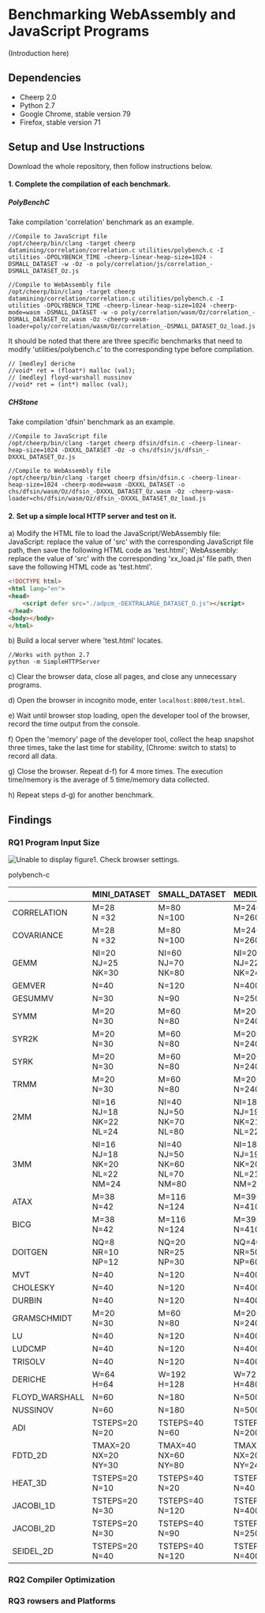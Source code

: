 Benchmarking WebAssembly and JavaScript Programs
==

(Introduction here)

Dependencies
--

- Cheerp 2.0
- Python 2.7
- Google Chrome, stable version 79   
- Firefox, stable version 71
<!-- Chrome d8 7.4.1
- Spidermonkey js JavaScript-C71.0a1-->

Setup and Use Instructions
--

Download the whole repository, then follow instructions below. 

#### 1. Complete the compilation of each benchmark.

##### PolyBenchC

Take compilation 'correlation' benchmark as an example.

```
//Compile to JavaScript file
/opt/cheerp/bin/clang -target cheerp datamining/correlation/correlation.c utilities/polybench.c -I utilities -DPOLYBENCH_TIME -cheerp-linear-heap-size=1024 -DSMALL_DATASET -w -Oz -o poly/correlation/js/correlation_-DSMALL_DATASET_Oz.js	
```

```
//Compile to WebAssembly file
/opt/cheerp/bin/clang -target cheerp datamining/correlation/correlation.c utilities/polybench.c -I utilities -DPOLYBENCH_TIME -cheerp-linear-heap-size=1024 -cheerp-mode=wasm -DSMALL_DATASET -w -o poly/correlation/wasm/Oz/correlation_-DSMALL_DATASET_Oz.wasm -Oz -cheerp-wasm-loader=poly/correlation/wasm/Oz/correlation_-DSMALL_DATASET_Oz_load.js
```

It should be noted that there are three specific benchmarks that need to modify 
'utilities/polybench.c' to the corresponding type before compilation.

```
// [medley] deriche
//void* ret = (float*) malloc (val);
// [medley] floyd-warshall nussinov
//void* ret = (int*) malloc (val);
```

##### CHStone

Take compilation 'dfsin' benchmark as an example.

```
//Compile to JavaScript file
/opt/cheerp/bin/clang -target cheerp dfsin/dfsin.c -cheerp-linear-heap-size=1024 -DXXXL_DATASET -Oz -o chs/dfsin/js/dfsin_-DXXXL_DATASET_Oz.js
```

```
//Compile to WebAssembly file
/opt/cheerp/bin/clang -target cheerp dfsin/dfsin.c -cheerp-linear-heap-size=1024 -cheerp-mode=wasm -DXXXL_DATASET -o chs/dfsin/wasm/Oz/dfsin_-DXXXL_DATASET_Oz.wasm -Oz -cheerp-wasm-loader=chs/dfsin/wasm/Oz/dfsin_-DXXXL_DATASET_Oz_load.js
```


#### 2. Set up a simple local HTTP server and test on it.

a) Modify the HTML file to load the JavaScript/WebAssembly file:
JavaScript: replace the value of 'src' with the corresponding JavaScript file path, 
then save the following HTML code as 'test.html';
WebAssembly: replace the value of 'src' with the corresponding 'xx_load.js' file path, 
then save the following HTML code as 'test.html'.

```html
<!DOCTYPE html>
<html lang="en">
<head>
    <script defer src="./adpcm_-DEXTRALARGE_DATASET_O.js"></script>
</head>
<body></body>
</html>
```

b) Build a local server where 'test.html' locates.

```
//Works with python 2.7
python -m SimpleHTTPServer 
```

c) Clear the browser data, close all pages, and close any unnecessary programs.

d) Open the browser in incognito mode, enter ```localhost:8000/test.html```.

e) Wait until browser stop loading, open the developer tool of the browser, 
record the time output from the console.

f) Open the 'memory' page of the developer tool, 
collect the heap snapshot three times, take the last time for stability, 
(Chrome: switch to stats) to record all data.

g) Close the browser. Repeat d-f) for 4 more times. The execution time/memory is the average of 
5 time/memory data collected.
 
h) Repeat steps d-g) for another benchmark. 

Findings
--

### RQ1  Program Input Size

![Unable to display figure1. Check browser settings.](figs/figure.png)

polybench-c

|                | MINI_DATASET                                      | SMALL_DATASET                                     | MEDIUM_DATASET                                         | LARGE_DATASET                                             | EXTRALARGE_DATASET                                          |
| -------------- | ------------------------------------------------- | ------------------------------------------------- | ------------------------------------------------------ | --------------------------------------------------------- | ----------------------------------------------------------- |
| CORRELATION    | M=28 <br />N =32                                  | M=80<br />N=100                                   | M=240<br />N=260                                       | M=1200<br />N=1400                                        | M=2600<br />N=3000                                          |
| COVARIANCE     | M=28 <br />N =32                                  | M=80<br />N=100                                   | M=240<br />N=260                                       | M=1200<br />N=1400                                        | M=2600<br />N=3000                                          |
| GEMM           | NI=20<br />NJ=25<br />NK=30                       | NI=60<br />NJ=70<br />NK=80                       | NI=200<br />NJ=220<br />NK=240                         | NI=1000<br />NJ=1100<br />NK=1200                         | NI=2000<br />NJ=2300<br />NK=2600                           |
| GEMVER         | N=40                                              | N=120                                             | N=400                                                  | N=2000                                                    | N=4000                                                      |
| GESUMMV        | N=30                                              | N=90                                              | N=250                                                  | N=1300                                                    | N=2800                                                      |
| SYMM           | M=20<br />N=30                                    | M=60<br />N=80                                    | M=200<br />N=240                                       | M=1000<br />N=1200                                        | M=2000<br />N=2600                                          |
| SYR2K          | M=20<br />N=30                                    | M=60<br />N=80                                    | M=200<br />N=240                                       | M=1000<br />N=1200                                        | M=2000<br />N=2600                                          |
| SYRK           | M=20<br />N=30                                    | M=60<br />N=80                                    | M=200<br />N=240                                       | M=1000<br />N=1200                                        | M=2000<br />N=2600                                          |
| TRMM           | M=20<br />N=30                                    | M=60<br />N=80                                    | M=200<br />N=240                                       | M=1000<br />N=1200                                        | M=2000<br />N=2600                                          |
| 2MM            | NI=16<br />NJ=18<br />NK=22<br />NL=24            | NI=40<br />NJ=50<br />NK=70<br />NL=80            | NI=180<br />NJ=190<br />NK=210<br />NL=220             | NI=800<br />NJ=900<br />NK=1100<br />NL=1200              | NI=1600<br />NJ=1800<br />NK=2200<br />NL=2400              |
| 3MM            | NI=16<br />NJ=18<br />NK=20<br />NL=22<br />NM=24 | NI=40<br />NJ=50<br />NK=60<br />NL=70<br />NM=80 | NI=180<br />NJ=190<br />NK=200<br />NL=210<br />NM=220 | NI=800<br />NJ=900<br />NK=1000<br />NL=1100<br />NM=1200 | NI=1600<br />NJ=1800<br />NK=2000<br />NL=2200<br />NM=2400 |
| ATAX           | M=38<br />N=42                                    | M=116<br />N=124                                  | M=390<br />N=410                                       | M=1900<br />N=2100                                        | M=1800<br />N=2200                                          |
| BICG           | M=38<br />N=42                                    | M=116<br />N=124                                  | M=390<br />N=410                                       | M=1900<br />N=2100                                        | M=1800<br />N=2200                                          |
| DOITGEN        | NQ=8<br />NR=10<br />NP=12                        | NQ=20<br />NR=25<br />NP=30                       | NQ=40<br />NR=50<br />NP=60                            | NQ=140<br />NR=150<br />NP=160                            | NQ=220<br />NR=250<br />NP=270                              |
| MVT            | N=40                                              | N=120                                             | N=400                                                  | N=2000                                                    | N=4000                                                      |
| CHOLESKY       | N=40                                              | N=120                                             | N=400                                                  | N=2000                                                    | N=4000                                                      |
| DURBIN         | N=40                                              | N=120                                             | N=400                                                  | N=2000                                                    | N=4000                                                      |
| GRAMSCHMIDT    | M=20<br />N=30                                    | M=60<br />N=80                                    | M=200<br />N=240                                       | M=1000<br />N=1200                                        | M=2000<br />N=2600                                          |
| LU             | N=40                                              | N=120                                             | N=400                                                  | N=2000                                                    | N=4000                                                      |
| LUDCMP         | N=40                                              | N=120                                             | N=400                                                  | N=2000                                                    | N=4000                                                      |
| TRISOLV        | N=40                                              | N=120                                             | N=400                                                  | N=2000                                                    | N=4000                                                      |
| DERICHE        | W=64<br />H=64                                    | W=192<br />H=128                                  | W=720<br />H=480                                       | W=4096<br />H=2160                                        | W=7680<br />H=4320                                          |
| FLOYD_WARSHALL | N=60                                              | N=180                                             | N=500                                                  | N=2800                                                    | N=5600                                                      |
| NUSSINOV       | N=60                                              | N=180                                             | N=500                                                  | N=2500                                                    | N=5500                                                      |
| ADI            | TSTEPS=20<br />N=20                               | TSTEPS=40<br />N=60                               | TSTEPS=100<br />N=200                                  | TSTEPS=500<br />N=1000                                    | TSTEPS=1000<br />N=2000                                     |
| FDTD_2D        | TMAX=20<br />NX=20<br />NY=30                     | TMAX=40<br />NX=60<br />NY=80                     | TMAX=100<br />NX=200<br />NY=240                       | TMAX=500<br />NX=1000<br />NY=1200                        | TMAX=1000<br />NX=2000<br />NY=2600                         |
| HEAT_3D        | TSTEPS=20<br />N=10                               | TSTEPS=40<br />N=20                               | TSTEPS=100<br />N=40                                   | TSTEPS=500<br />N=120                                     | TSTEPS=1000<br />N=200                                      |
| JACOBI_1D      | TSTEPS=20<br />N=30                               | TSTEPS=40<br />N=120                              | TSTEPS=100<br />N=400                                  | TSTEPS=500<br />N=2000                                    | TSTEPS=1000<br />N=4000                                     |
| JACOBI_2D      | TSTEPS=20<br />N=30                               | TSTEPS=40<br />N=90                               | TSTEPS=100<br />N=250                                  | TSTEPS=500<br />N=1300                                    | TSTEPS=1000<br />N=2800                                     |
| SEIDEL_2D      | TSTEPS=20<br />N=40                               | TSTEPS=40<br />N=120                              | TSTEPS=100<br />N=400                                  | TSTEPS=500<br />N=2000                                    | TSTEPS=1000<br />N=4000                                     |




### RQ2  Compiler Optimization


### RQ3  rowsers and Platforms

